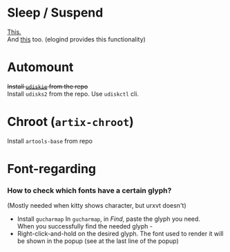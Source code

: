 # Sleep / Suspend
[This.](https://www.kernel.org/doc/Documentation/power/states.txt)  
And [this](https://wiki.archlinux.org/index.php/Power_management#Power_management_with_systemd) too. (elogind provides this functionality)

# Automount
<strike>Install [`udiskie`](https://github.com/coldfix/udiskie) from the repo</strike>  
Install `udisks2` from the repo. Use `udiskctl` cli.

# Chroot (`artix-chroot`)
Install `artools-base` from repo

# Font-regarding
### How to check which fonts have a certain glyph?  
(Mostly needed when kitty shows character, but urxvt doesn't)
- Install `gucharmap`
In `gucharmap`, in _Find_, paste the glyph you need.  
When you successfully find the needed glyph -
- Right-click-and-hold on the desired glyph. The font used to render it will be shown in the popup (see at the last line of the popup)


